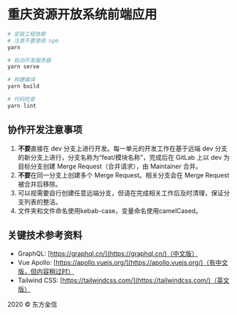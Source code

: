 # 重庆资源开放系统前端应用

```bash
# 安装工程依赖
# 注意不要使用 npm
yarn

# 启动开发服务器
yarn serve

# 构建编译
yarn build

# 代码检查
yarn lint
```

## 协作开发注意事项

1. **不要**直接在 dev 分支上进行开发。每一单元的开发工作在基于远端 dev 分支的新分支上进行，分支名称为“feat/模块名称”，完成后在 GitLab 上以 dev 为目标分支创建 Merge Request（合并请求），由 Maintainer 合并。
2. **不要**在同一分支上创建多个 Merge Request。相关分支会在 Merge Request 被合并后移除。
3. 可以视需要自行创建任意远端分支，但请在完成相关工作后及时清理，保证分支列表的整洁。
4. 文件夹和文件命名使用kebab-case，变量命名使用camelCased。


## 关键技术参考资料

* GraphQL: [https://graphql.cn/](https://graphql.cn/)（中文版）
* Vue Apollo: [https://apollo.vuejs.org/](https://apollo.vuejs.org/)（有中文版，但内容稍过时）
* Tailwind CSS: [https://tailwindcss.com/](https://tailwindcss.com/)（英文版）

2020 &copy; 东方金信
